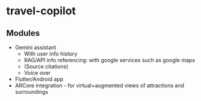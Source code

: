 # travel-copilot

## Modules 
- Gemini assistant 
    - With user info history 
    - RAG/API info referencing: with google services such as google maps
    - (Source citations)
    - Voice over 
- Flutter/Android app 
- ARCore integration - for virtual+augmented views of attractions and surroundings  